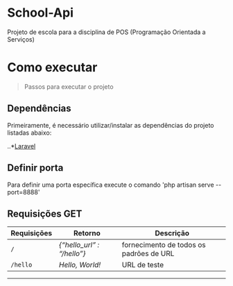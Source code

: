 # School-Api
Projeto de escola para a disciplina de POS (Programação Orientada a Serviços)

# Como executar
> Passos para executar o projeto

## Dependências
Primeiramente, é necessário utilizar/instalar as dependências do projeto listadas abaixo:

..*[Laravel](https://laravel.com)

## Definir porta
Para definir uma porta específica execute o comando 'php artisan serve --port=8888'

## Requisições GET
**Requisições** | **Retorno** | **Descrição**
--- | --- | ---
`/` | *{“hello_url” : “/hello”}* | fornecimento de todos os padrões de URL
`/hello` | *Hello, World!* | URL de teste

---